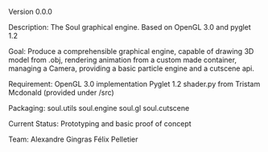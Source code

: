 Version 0.0.0

Description:  The Soul graphical engine. Based on OpenGL 3.0 and pyglet 1.2

Goal:		  Produce a comprehensible graphical engine, capable of drawing 3D model
			  from .obj, rendering animation from a custom made container, managing a Camera,
			  providing a basic particle engine and a cutscene api.

Requirement:  OpenGL 3.0 implementation
			  Pyglet 1.2
			  shader.py from Tristam Mcdonald (provided under /src)

Packaging:	  soul.utils
			  soul.engine
			  soul.gl
			  soul.cutscene

Current Status: Prototyping and basic proof of concept

Team:		  Alexandre Gingras
			  Félix Pelletier
